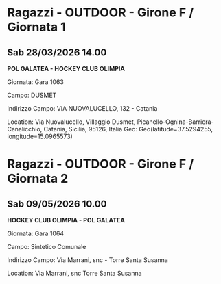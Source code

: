 

# Ragazzi - OUTDOOR  - Girone F / Giornata 1

## Sab 28/03/2026 14.00

<strong>POL GALATEA - HOCKEY CLUB OLIMPIA</strong>

Giornata: Gara 1063

Campo: DUSMET 

Indirizzo Campo:  VIA NUOVALUCELLO, 132 - Catania

Location: Via Nuovalucello, Villaggio Dusmet, Picanello-Ognina-Barriera-Canalicchio, Catania, Sicilia, 95126, Italia
Geo: Geo(latitude=37.5294255, longitude=15.0965573)



# Ragazzi - OUTDOOR  - Girone F / Giornata 2

## Sab 09/05/2026 10.00

<strong>HOCKEY CLUB OLIMPIA - POL GALATEA</strong>

Giornata: Gara 1064

Campo: Sintetico Comunale 

Indirizzo Campo:  Via Marrani, snc - Torre Santa Susanna

Location:  Via Marrani, snc Torre Santa Susanna

